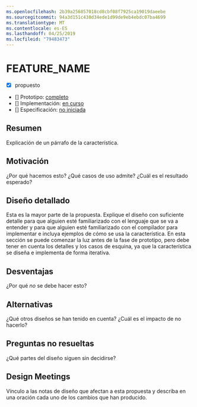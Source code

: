 ```yaml
---
ms.openlocfilehash: 2b39a256857018cd8cbf08f7925ca19019daeebe
ms.sourcegitcommit: 94a3d151c438d34ede1d99de9eb4ebdc07ba4699
ms.translationtype: MT
ms.contentlocale: es-ES
ms.lasthandoff: 04/25/2019
ms.locfileid: "79483473"
---
```

# <a name="feature_name"></a>FEATURE_NAME

* [x] propuesto
* [] Prototipo: [completo](https://github.com/PROTOTYPE_OWNER/roslyn/BRANCH_NAME)
* [] Implementación: [en curso](https://github.com/dotnet/roslyn/BRANCH_NAME)
* [] Especificación: [no iniciada](pr/1)

## <a name="summary"></a>Resumen
[summary]: #summary

Explicación de un párrafo de la característica.

## <a name="motivation"></a>Motivación
[motivation]: #motivation

¿Por qué hacemos esto? ¿Qué casos de uso admite? ¿Cuál es el resultado esperado?

## <a name="detailed-design"></a>Diseño detallado
[design]: #detailed-design

Esta es la mayor parte de la propuesta. Explique el diseño con suficiente detalle para que alguien esté familiarizado con el lenguaje que se va a entender y para que alguien esté familiarizado con el compilador para implementar e incluya ejemplos de cómo se usa la característica. En esta sección se puede comenzar la luz antes de la fase de prototipo, pero debe tener en cuenta los detalles y los casos de esquina, ya que la característica se diseña e implementa de forma iterativa.

## <a name="drawbacks"></a>Desventajas
[drawbacks]: #drawbacks

¿Por qué *no* se debe hacer esto?

## <a name="alternatives"></a>Alternativas
[alternatives]: #alternatives

¿Qué otros diseños se han tenido en cuenta? ¿Cuál es el impacto de no hacerlo?

## <a name="unresolved-questions"></a>Preguntas no resueltas
[unresolved]: #unresolved-questions

¿Qué partes del diseño siguen sin decidirse?

## <a name="design-meetings"></a>Design Meetings

Vínculo a las notas de diseño que afectan a esta propuesta y describa en una oración cada uno de los cambios que han producido.


